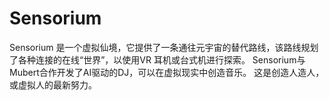 # 

# Sensorium

Sensorium 是一个虚拟仙境，它提供了一条通往元宇宙的替代路线，该路线规划了各种连接的在线“世界”，以使用VR 耳机或台式机进行探索。 Sensorium与Mubert合作开发了AI驱动的DJ，可以在虚拟现实中创造音乐。 这是创造人造人，或虚拟人的最新努力。


